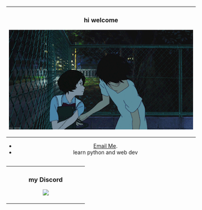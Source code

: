 




<table align="center">
<table align="center">
  <td width="50%" valign="top">
    <h3 align="center">hi welcome</h3>
    <p align="center">
      <img src="https://github.com/dimitri23559/dimitri23559/blob/main/3e61b17137ab377059c518e4f4170868.gif"/>
    </p>
  </td>
</table>


  <ul>
    
  <li  align="center"><a href="mailto:didik2103117@gmail.com?subject=">Email Me</a>.
</li>
  <li align="center" > learn python and web dev</li>

</ul>


<table align="center">
<table align="center">
  <td width="50%" valign="top">
    <h3 align="center"> my Discord</h3>
    <p align="center">
      <img src="https://discord.c99.nl/widget/theme-1/447666630697418762.png"/>
    </p>
  </td>
</table>
